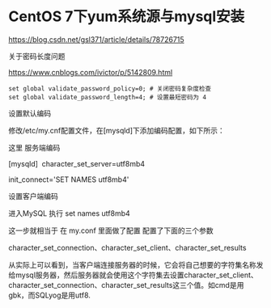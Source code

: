 # CentOS 7下yum系统源与mysql安装

https://blog.csdn.net/gsl371/article/details/78726715

关于密码长度问题 

https://www.cnblogs.com/ivictor/p/5142809.html

```
set global validate_password_policy=0; # 关闭密码复杂度检查
set global validate_password_length=4; # 设置最短密码为 4
```

设置默认编码

修改/etc/my.cnf配置文件，在[mysqld]下添加编码配置，如下所示：  

这里 服务端编码

[mysqld]  character_set_server=utf8mb4  

init_connect='SET NAMES utf8mb4'





设置客户端编码

进入MySQL  执行  set names utf8mb4

这一步就相当于 在 my.conf 里面做了配置 配置了下面的三个参数

character_set_connection、character_set_client、character_set_results 

从实际上可以看到，当客户端连接服务器的时候，它会将自己想要的字符集名称发给mysql服务器，然后服务器就会使用这个字符集去设置character_set_client、character_set_connection、character_set_results这三个值。如cmd是用gbk，而SQLyog是用utf8. 

